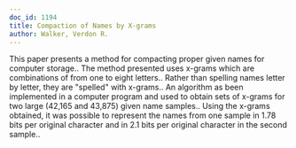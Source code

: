 ```yaml
---
doc_id: 1194
title: Compaction of Names by X-grams
author: Walker, Verdon R.
---
```


This paper presents a method for compacting proper given names for computer
storage.. The method presented uses x-grams which are combinations of from one
to eight letters.. Rather than spelling names letter by letter, they are 
"spelled" with x-grams..
   An algorithm as been implemented in a computer program and used to obtain
sets of x-grams for two large (42,165 and 43,875) given name samples.. Using
the x-grams obtained, it was possible to represent the names from one sample in
1.78 bits per original character and in 2.1 bits per original character in the
second sample..